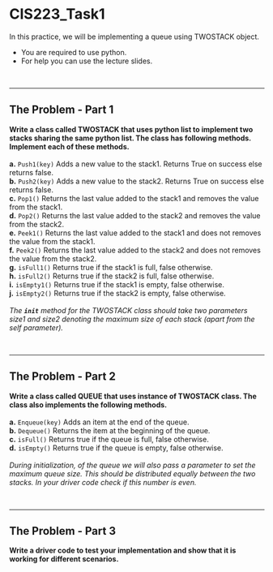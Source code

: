 # CIS223_Task1

In this practice, we will be implementing a queue using TWOSTACK object.
- You are required to use python.
- For help you can use the lecture slides.

<br><hr>

## The Problem - Part 1

<b>Write a class called TWOSTACK that uses python list to implement two stacks sharing the same python list. The class has following methods. Implement each of these methods.</b><br>
<br>
<b>a.</b> <code>Push1(key)</code> Adds a new value to the stack1. Returns True on success else returns false.<br>
<b>b.</b> <code>Push2(key)</code> Adds a new value to the stack2. Returns True on success else returns false.<br>
<b>c.</b> <code>Pop1()</code> Returns the last value added to the stack1 and removes the value from the stack1.<br>
<b>d.</b> <code>Pop2()</code> Returns the last value added to the stack2 and removes the value from the stack2.<br>
<b>e.</b> <code>Peek1()</code> Returns the last value added to the stack1 and does not removes the value from the stack1.<br>
<b>f.</b> <code>Peek2()</code> Returns the last value added to the stack2 and does not removes the value from the stack2.<br>
<b>g.</b> <code>isFull1()</code> Returns true if the stack1 is full, false otherwise.<br>
<b>h.</b> <code>isFull2()</code> Returns true if the stack2 is full, false otherwise.<br>
<b>i.</b> <code>isEmpty1()</code> Returns true if the stack1 is empty, false otherwise.<br>
<b>j.</b> <code>isEmpty2()</code> Returns true if the stack2 is empty, false otherwise.<br>
<br>
<em>The <code>__init__</code> method for the TWOSTACK class should take two parameters size1 and size2 denoting the maximum size of each stack (apart from the self parameter).</em><br>

<br><hr>

## The Problem - Part 2

<b>Write a class called QUEUE that uses instance of TWOSTACK class. The class also implements the following methods.</b><br>
<br>
<b>a.</b> <code>Enqueue(key)</code> Adds an item at the end of the queue.<br>
<b>b.</b> <code>Dequeue()</code> Returns the item at the beginning of the queue.<br>
<b>c.</b> <code>isFull()</code> Returns true if the queue is full, false otherwise.<br>
<b>d.</b> <code>isEmpty()</code> Returns true if the queue is empty, false otherwise.<br>
<br>
<em>During initialization, of the queue we will also pass a parameter to set the maximum queue size. This should be distributed equally between the two stacks. In your driver code check if this number is even.</em><br>

<br><hr>

## The Problem - Part 3

<b>Write a driver code to test your implementation and show that it is working for different scenarios.</b><br>
